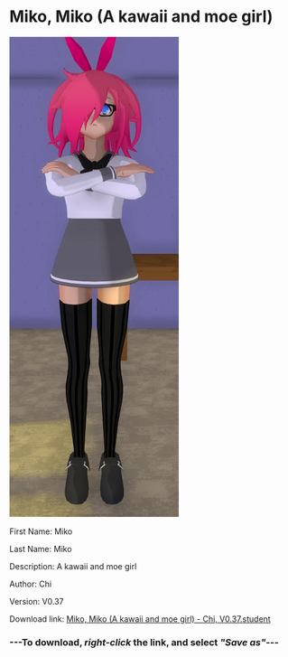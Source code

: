 # Miko, Miko (A kawaii and moe girl)

<img src = "https://raw.githubusercontent.com/Arbiter1223/Daigaku-Gurashi-Custom-Students/master/Students/Files/Miko%2C%20Miko%20(A%20kawaii%20and%20moe%20girl).png">

First Name: Miko

Last Name: Miko

Description: A kawaii and moe girl

Author: Chi

Version: V0.37

Download link: <a href="https://raw.githubusercontent.com/Arbiter1223/Daigaku-Gurashi-Custom-Students/master/Students/Files/Miko%2C%20Miko%20(A%20kawaii%20and%20moe%20girl)%20-%20Chi%2C%20V0.37.student">Miko, Miko (A kawaii and moe girl) - Chi, V0.37.student</a>

### ---**To download, _right-click_ the link, and select _"Save as"_**---

